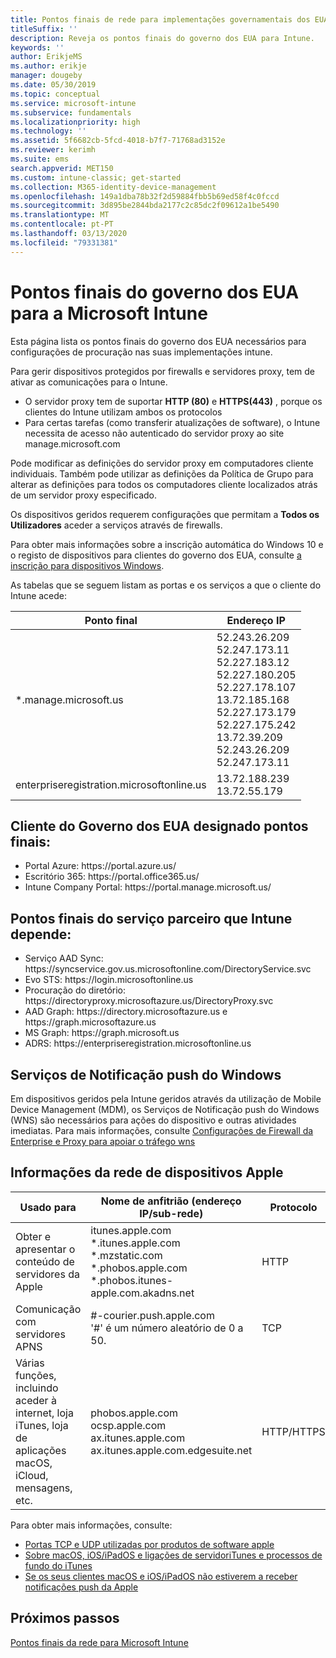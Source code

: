 ```yaml
---
title: Pontos finais de rede para implementações governamentais dos EUA - Microsoft Intune
titleSuffix: ''
description: Reveja os pontos finais do governo dos EUA para Intune.
keywords: ''
author: ErikjeMS
ms.author: erikje
manager: dougeby
ms.date: 05/30/2019
ms.topic: conceptual
ms.service: microsoft-intune
ms.subservice: fundamentals
ms.localizationpriority: high
ms.technology: ''
ms.assetid: 5f6682cb-5fcd-4018-b7f7-71768ad3152e
ms.reviewer: kerimh
ms.suite: ems
search.appverid: MET150
ms.custom: intune-classic; get-started
ms.collection: M365-identity-device-management
ms.openlocfilehash: 149a1dba78b32f2d59884fbb5b69ed58f4c0fccd
ms.sourcegitcommit: 3d895be2844bda2177c2c85dc2f09612a1be5490
ms.translationtype: MT
ms.contentlocale: pt-PT
ms.lasthandoff: 03/13/2020
ms.locfileid: "79331381"
---
```

# <a name="us-government-endpoints-for-microsoft-intune"></a>Pontos finais do governo dos EUA para a Microsoft Intune

Esta página lista os pontos finais do governo dos EUA necessários para configurações de procuração nas suas implementações intune.

Para gerir dispositivos protegidos por firewalls e servidores proxy, tem de ativar as comunicações para o Intune.

- O servidor proxy tem de suportar **HTTP (80)** e **HTTPS(443)** , porque os clientes do Intune utilizam ambos os protocolos
- Para certas tarefas (como transferir atualizações de software), o Intune necessita de acesso não autenticado do servidor proxy ao site manage.microsoft.com

Pode modificar as definições do servidor proxy em computadores cliente individuais. Também pode utilizar as definições da Política de Grupo para alterar as definições para todos os computadores cliente localizados atrás de um servidor proxy especificado.

Os dispositivos geridos requerem configurações que permitam a **Todos os Utilizadores** aceder a serviços através de firewalls.

Para obter mais informações sobre a inscrição automática do Windows 10 e o registo de dispositivos para clientes do governo dos EUA, consulte [a inscrição para dispositivos Windows](../enrollment/windows-enroll.md#windows-10-auto-enrollment-and-device-registration).

As tabelas que se seguem listam as portas e os serviços a que o cliente do Intune acede:

|**Ponto final**|**Endereço IP**|
|---------------------|-----------|
|*.manage.microsoft.us | 52.243.26.209 <br> 52.247.173.11 <br> 52.227.183.12 <br>52.227.180.205 <br> 52.227.178.107 <br> 13.72.185.168 <br> 52.227.173.179 <br> 52.227.175.242 <br> 13.72.39.209 <br> 52.243.26.209 <br> 52.247.173.11 |
| enterpriseregistration.microsoftonline.us | 13.72.188.239 <br> 13.72.55.179 |

## <a name="us-government-customer-designated-endpoints"></a>Cliente do Governo dos EUA designado pontos finais:
- Portal Azure: https:\//portal.azure.us/ 
- Escritório 365: https:\//portal.office365.us/ 
- Intune Company Portal: https:\//portal.manage.microsoft.us/ 

## <a name="partner-service-endpoints-that-intune-depends-on"></a>Pontos finais do serviço parceiro que Intune depende:
- Serviço AAD Sync: https:\//syncservice.gov.us.microsoftonline.com/DirectoryService.svc
- Evo STS: https:\//login.microsoftonline.us
- Procuração do diretório: https:\//directoryproxy.microsoftazure.us/DirectoryProxy.svc
- AAD Graph: https:\//directory.microsoftazure.us e https:\//graph.microsoftazure.us
- MS Graph: https:\//graph.microsoft.us
- ADRS: https:\//enterpriseregistration.microsoftonline.us

## <a name="windows-push-notification-services"></a>Serviços de Notificação push do Windows
Em dispositivos geridos pela Intune geridos através da utilização de Mobile Device Management (MDM), os Serviços de Notificação push do Windows (WNS) são necessários para ações do dispositivo e outras atividades imediatas. Para mais informações, consulte [Configurações de Firewall da Enterprise e Proxy para apoiar o tráfego wns](https://docs.microsoft.com/windows/uwp/design/shell/tiles-and-notifications/firewall-allowlist-config)

## <a name="apple-device-network-information"></a>Informações da rede de dispositivos Apple

|**Usado para**|**Nome de anfitrião (endereço IP/sub-rede)**|**Protocolo**|**Porto**|
|------------|-----------|------------|-----------|
|Obter e apresentar o conteúdo de servidores da Apple|itunes.apple.com<br>\*.itunes.apple.com<br>\*.mzstatic.com<br>\*.phobos.apple.com<br>\*.phobos.itunes-apple.com.akadns.net|HTTP|80|
|Comunicação com servidores APNS|#-courier.push.apple.com<br>'#' é um número aleatório de 0 a 50.|TCP|5223 e 443|
|Várias funções, incluindo aceder à internet, loja iTunes, loja de aplicações macOS, iCloud, mensagens, etc.|phobos.apple.com<br>ocsp.apple.com<br>ax.itunes.apple.com<br>ax.itunes.apple.com.edgesuite.net|HTTP/HTTPS|80 ou 443|

Para obter mais informações, consulte:

- [Portas TCP e UDP utilizadas por produtos de software apple](https://support.apple.com/HT202944)
- [Sobre macOS, iOS/iPadOS e ligações de servidoriTunes e processos de fundo do iTunes](https://support.apple.com/HT201999)
- [Se os seus clientes macOS e iOS/iPadOS não estiverem a receber notificações push da Apple](https://support.apple.com/HT203609)

## <a name="next-steps"></a>Próximos passos
[Pontos finais da rede para Microsoft Intune](intune-endpoints.md)

